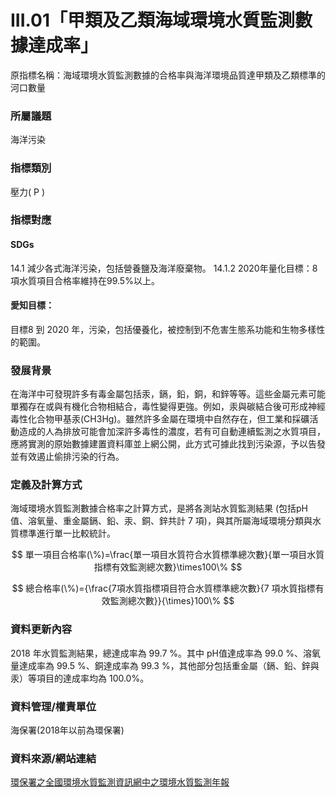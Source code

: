 # III.01「甲類及乙類海域環境水質監測數據達成率」
原指標名稱：海域環境水質監測數據的合格率與海洋環境品質達甲類及乙類標準的河口數量

<script type="text/javascript" src="http://cdn.mathjax.org/mathjax/latest/MathJax.js?config=TeX-AMS-MML_HTMLorMML"></script>

### 所屬議題
海洋污染
### 指標類別
壓力( P )
### 指標對應
#### SDGs
14.1
減少各式海洋污染，包括營養鹽及海洋廢棄物。
14.1.2
2020年量化目標：8項水質項目合格率維持在99.5%以上。
#### 愛知目標：
目標8
到 2020 年，污染，包括優養化，被控制到不危害生態系功能和生物多樣性的範圍。
### 發展背景
在海洋中可發現許多有毒金屬包括汞，鎘，鉛，銅，和鋅等等。這些金屬元素可能單獨存在或與有機化合物相結合，毒性變得更強。例如，汞與碳結合後可形成神經毒性化合物甲基汞(CH3Hg)。雖然許多金屬在環境中自然存在，但工業和採礦活動造成的人為排放可能會加深許多毒性的濃度，若有可自動連續監測之水質項目，應將實測的原始數據建置資料庫並上網公開，此方式可據此找到污染源，予以告發並有效遏止偷排污染的行為。
### 定義及計算方式 
海域環境水質監測數據合格率之計算方式，是將各測站水質監測結果 (包括pH值、溶氧量、重金屬鎘、鉛、汞、銅、鋅共計 7 項)，與其所屬海域環境分類與水質標準進行單一比較統計。

$$
單一項目合格率(\%)=\frac{單一項目水質符合水質標準總次數}{單一項目水質指標有效監測總次數}\times100\%
$$

$$
總合格率(\%)={\frac{7項水質指標項目符合水質標準總次數}{7 項水質指標有效監測總次數}}{\times}100\%
$$

### 資料更新內容
2018 年水質監測結果，總達成率為 99.7 %。其中 pH值達成率為 99.0 %、溶氧量達成率為 99.5 %、銅達成率為 99.3 %，其他部分包括重金屬（鎘、鉛、鋅與汞）等項目的達成率均為 100.0%。
### 資料管理/權責單位
海保署(2018年以前為環保署)
### 資料來源/網站連結
[環保署之全國環境水質監測資訊網中之環境水質監測年報](https://wq.epa.gov.tw/Code/Report/ReportList.aspx)